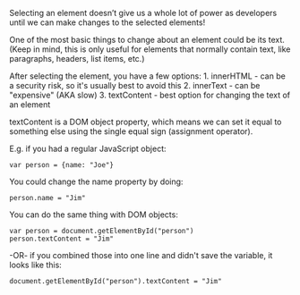 Selecting an element doesn’t give us a whole lot of power as developers until we can make changes to the selected elements!

One of the most basic things to change about an element could be its text. (Keep in mind, this is only useful for elements that normally contain text, like paragraphs, headers, list items, etc.)

After selecting the element, you have a few options:
    1. innerHTML - can be a security risk, so it's usually best to avoid this
    2. innerText - can be "expensive" (AKA slow)
    3. textContent - best option for changing the text of an element
    
textContent is a DOM object property, which means we can set it equal to something else using the single equal sign (assignment operator).

E.g. if you had a regular JavaScript object:

    var person = {name: "Joe"}

You could change the name property by doing:

    person.name = "Jim"

You can do the same thing with DOM objects:

    var person = document.getElementById("person")
    person.textContent = "Jim"

-OR- if you combined those into one line and didn't save the variable, it looks like this:

    document.getElementById("person").textContent = "Jim"